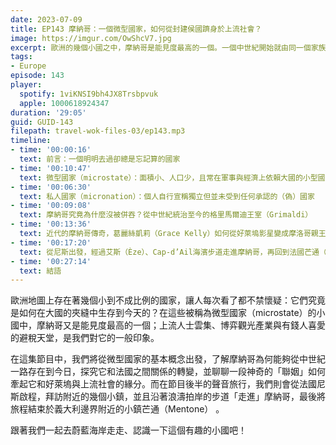 ```yaml
---
date: 2023-07-09
title: EP143 摩納哥：一個微型國家，如何從封建侯國躋身於上流社會？
image: https://imgur.com/OwShcV7.jpg
excerpt: 歐洲的幾個小國之中，摩納哥是能見度最高的一個。一個中世紀開始就由同一個家族統治的封建侯國，如何保有自己的獨立地位，甚至和好萊塢聯姻而躋身於上流社會？跟著我們一起去蔚藍海岸走走、認識一下這個有趣的小國吧！
tags:
- Europe
episode: 143
player:
  spotify: 1viKNSI9bh4JX8Trsbpvuk
  apple: 1000618924347
duration: '29:05'
guid: GUID-143
filepath: travel-wok-files-03/ep143.mp3
timeline:
- time: '00:00:16'
  text: 前言：一個明明去過卻總是忘記算的國家
- time: '00:10:47'
  text: 微型國家（microstate）：面積小、人口少，且常在軍事與經濟上依賴大國的小型國家
- time: '00:06:30'
  text: 私人國家（micronation）：個人自行宣稱獨立但並未受到任何承認的（偽）國家
- time: '00:09:08'
  text: 摩納哥究竟為什麼沒被併吞？從中世紀統治至今的格里馬爾迪王室（Grimaldi）
- time: '00:13:36'
  text: 近代的摩納哥傳奇，葛麗絲凱莉（Grace Kelly）如何從好萊塢影星變成摩洛哥親王妃
- time: '00:17:20'
  text: 從尼斯出發，經過艾斯（Èze）、Cap-d’Ail海濱步道走進摩納哥，再回到法國芒通（Mentone）的旅程
- time: '00:27:14'
  text: 結語
---
```

歐洲地圖上存在著幾個小到不成比例的國家，讓人每次看了都不禁懷疑：它們究竟是如何在大國的夾縫中生存到今天的？在這些被稱為微型國家（microstate）的小國中，摩納哥又是能見度最高的一個；上流人士雲集、博弈觀光產業與有錢人喜愛的避稅天堂，是我們對它的一般印象。

在這集節目中，我們將從微型國家的基本概念出發，了解摩納哥為何能夠從中世紀一路存在到今日，探究它和法國之間關係的轉變，並聊聊一段神奇的「聯姻」如何牽起它和好萊塢與上流社會的緣分。而在節目後半的聲音旅行，我們則會從法國尼斯啟程，拜訪附近的幾個小鎮，並且沿著浪濤拍岸的步道「走進」摩納哥，最後將旅程結束於義大利邊界附近的小鎮芒通（Mentone） 。

跟著我們一起去蔚藍海岸走走、認識一下這個有趣的小國吧！